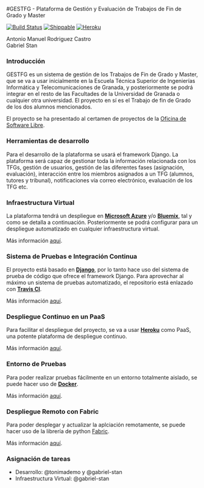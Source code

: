 #GESTFG - Plataforma de Gestión y Evaluación de Trabajos de Fin de Grado y Master

[![Build Status](https://travis-ci.org/gabriel-stan/gestion-tfg.svg?branch=master)](https://travis-ci.org/gabriel-stan/gestion-tfg) [![Shippable](https://img.shields.io/shippable/565a097570d6b10d000f5ceb.svg)](https://app.shippable.com/builds/565a097570d6b10d000f5ceb) [![Heroku](https://heroku-badge.herokuapp.com/?app=gestfg&style=flat)](http://gestfg.herokuapp.com/)



Antonio Manuel Rodriguez Castro  
Gabriel Stan

### Introducción

GESTFG es un sistema de gestión de los Trabajos de Fin de Grado y Master, que se va a usar inicialmente en la Escuela Técnica Superior de Ingenierías Informática y Telecomunicaciones de Granada, y posteriormente se podrá integrar en el resto de las Facultades de la Universidad de Granada o cualquier otra universidad. El proyecto en sí es el Trabajo de fin de Grado de los dos alumnos mencionados.


El  proyecto se ha presentado al certamen de proyectos de la [Oficina de Software Libre](http://osl.ugr.es/).

### Herramientas de desarrollo

Para el desarrollo de la plataforma se usará el framework Django. La plataforma será capaz de gestionar toda la información relacionada con los TFGs, gestión de usuarios, gestión de las diferentes fases (asignación, evaluación), interacción entre los miembros asignados a un TFG (alumnos, tutores y tribunal), notificaciones vía correo electrónico, evaluación de los TFG etc.

### Infraestructura Virtual

La plataforma tendrá un despliegue en [**Microsoft Azure**](https://azure.microsoft.com/es-es/) y/o [**Bluemix**](https://www.ibm.com/cloud-computing/bluemix/), tal y como se detalla a continuación. Posteriormente se podrá configurar para un despliegue automatizado en cualquier infraestructura virtual.

Más información [aquí](docs/README-infraestructura.md).


### Sistema de Pruebas e Integración Continua

El proyecto está basado en [**Django**](https://www.djangoproject.com/), por lo tanto hace uso del sistema de prueba de código que ofrece el framework Django. Para aprovechar al máximo un sistema de pruebas automatizado, el repositorio está enlazado con [**Travis CI**](https://travis-ci.org/).

Más información [aquí](docs/README-integracion-continua.md).

### Despliegue Continuo en un PaaS

Para facilitar el despliegue del proyecto, se va a usar [**Heroku**](https://www.heroku.com) como PaaS, una potente plataforma de despliegue continuo.

Más información [aquí](docs/README-despliegue-PaaS.md).

### Entorno de Pruebas

Para poder realizar pruebas fácilmente en un entorno totalmente aislado, se puede hacer uso de [**Docker**](https://www.docker.com/).

Más información [aquí](docs/README-contenerizacion.md).

### Despliegue Remoto con Fabric

Para poder desplegar y actualizar la aplciación remotamente, se puede hacer uso de la librería de python [Fabric](http://www.fabfile.org/).

Más información [aquí](docs/README-fabric.md).



### Asignación de tareas

- Desarrollo: @tonimademo y @gabriel-stan
- Infraestructura Virtual: @gabriel-stan
